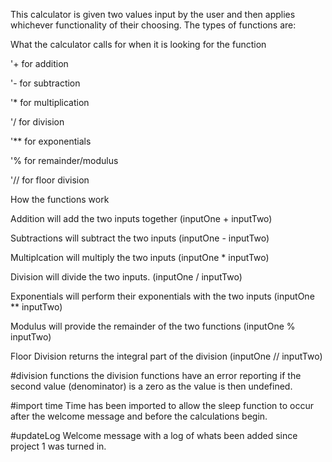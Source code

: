 This calculator is given two values input by the user and then applies whichever functionality of their choosing.
The types of functions are:

What the calculator calls for when it is looking for the function

'+ for addition

'- for subtraction

'* for multiplication

'/ for division

'** for exponentials

'% for remainder/modulus

'// for floor division



How the functions work


Addition will add the two inputs together (inputOne + inputTwo)

Subtractions will subtract the two inputs (inputOne - inputTwo)

Multiplcation will multiply the two inputs (inputOne * inputTwo)

Division will divide the two inputs. (inputOne / inputTwo)

Exponentials will perform their exponentials with the two inputs (inputOne ** inputTwo)

Modulus will provide the remainder of the two functions (inputOne % inputTwo)

Floor Division returns the integral part of the division (inputOne // inputTwo)



#division functions
the division functions have an error reporting if the second value (denominator) is a zero as the value is then undefined.

#import time
Time has been imported to allow the sleep function to occur after the welcome message and before the calculations begin.


#updateLog
Welcome message with a log of whats been added since project 1 was turned in.
